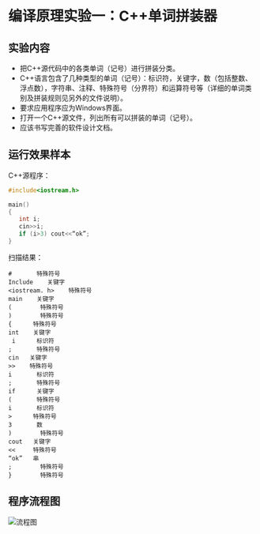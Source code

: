 # 编译原理实验一：C++单词拼装器

## 实验内容

+ 把C++源代码中的各类单词（记号）进行拼装分类。
+ C++语言包含了几种类型的单词（记号）：标识符，关键字，数（包括整数、浮点数），字符串、注释、特殊符号（分界符）和运算符号等（详细的单词类别及拼装规则见另外的文件说明）。
+ 要求应用程序应为Windows界面。
+ 打开一个C++源文件，列出所有可以拼装的单词（记号）。
+ 应该书写完善的软件设计文档。

## 运行效果样本

C++源程序：

```c++
#include<iostream.h>

main()
{
   int i;
   cin>>i;
   if (i>3) cout<<“ok”;
}
```


扫描结果：

```
#       特殊符号
Include    关键字
<iostream. h>    特殊符号
main    关键字
(        特殊符号
)        特殊符号
{      特殊符号
int    关键字
 i      标识符
;       特殊符号
cin   关键字
>>    特殊符号
i       标识符
;       特殊符号
if      关键字       
(       特殊符号
i       标识符
>      特殊符号
3       数
)        特殊符号
cout   关键字
<<     特殊符号
“ok”   串
;        特殊符号
}        特殊符号
```



## 程序流程图

![流程图](C:\Users\DzcGood\AppData\Roaming\Typora\typora-user-images\image-20211015004816979.png)

